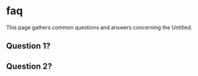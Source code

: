 # faq

This page gathers common questions and answers concerning the Untitled.

## Question 1?

## Question 2?

